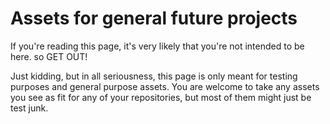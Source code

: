 # Assets for general future projects
If you're reading this page, it's very likely that you're not intended to be here. so GET OUT!

Just kidding, but in all seriousness, this page is only meant for testing purposes and general purpose assets. You are welcome to take any assets
you see as fit for any of your repositories, but most of them might just be test junk.
